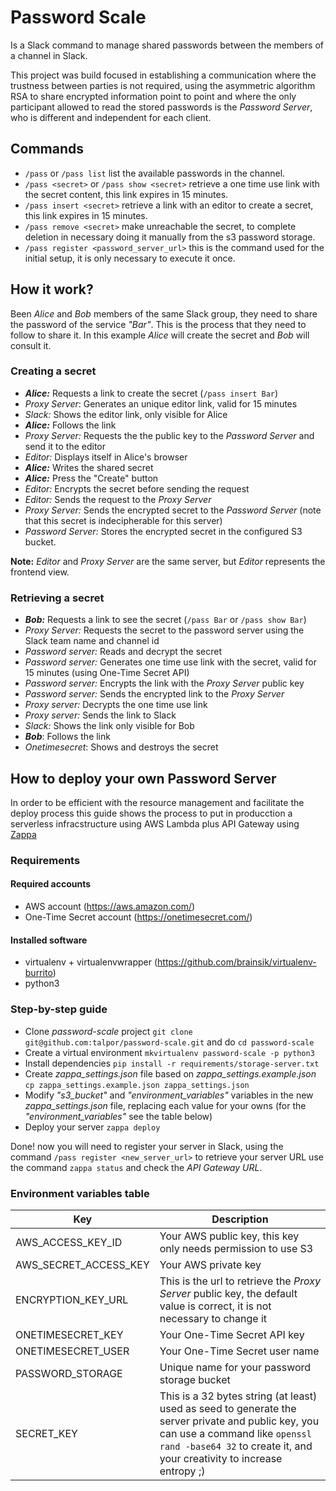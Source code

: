 # Password Scale

Is a Slack command to manage shared passwords between the members of a channel in Slack.

This project was build focused in establishing a communication where the trustness between parties is not required, using the asymmetric algorithm RSA to share encrypted information point to point and where the only participant allowed to read the stored passwords is the _Password Server_, who is different and independent for each client.

## Commands

- `/pass` or `/pass list` list the available passwords in the channel.
- `/pass <secret>` or `/pass show <secret>` retrieve a one time use link with the secret content, this link expires in 15 minutes.
- `/pass insert <secret>` retrieve a link with an editor to create a secret, this link expires in 15 minutes.
- `/pass remove <secret>` make unreachable the secret, to complete deletion in necessary doing it manually from the s3 password storage.
- `/pass register <password_server_url>` this is the command used for the initial setup, it is only necessary to execute it once.

## How it work?

Been _Alice_ and _Bob_ members of the same Slack group, they need to share the password of the service _"Bar"_. This is the process that they need to follow to share it. In this example _Alice_ will create the secret and _Bob_ will consult it.

### Creating a secret

- _**Alice:**_ Requests a link to create the secret (`/pass insert Bar`)
- *Proxy Server*: Generates an unique editor link, valid for 15 minutes
- *Slack:* Shows the editor link, only visible for Alice
- _**Alice:**_ Follows the link
- *Proxy Server:* Requests the the public key to the _Password Server_ and send it to the editor
- *Editor:* Displays itself in Alice's browser
- _**Alice:**_ Writes the shared secret
- _**Alice:**_ Press the "Create" button
- *Editor:* Encrypts the secret before sending the request
- *Editor:* Sends the request to the _Proxy Server_
- *Proxy Server:* Sends the encrypted secret to the _Password Server_ (note that this secret is indecipherable for this server)
- *Password Server:* Stores the encrypted secret in the configured S3 bucket.

**Note:** _Editor_ and _Proxy Server_ are the same server, but _Editor_ represents the frontend view.

### Retrieving a secret

- _**Bob:**_ Requests a link to see the secret (`/pass Bar` or `/pass show Bar`)
- *Proxy Server:* Requests the secret to the password server using the Slack team name and channel id
- *Password server:* Reads and decrypt the secret
- *Password server:* Generates one time use link with the secret, valid for 15 minutes (using One-Time Secret API)
- *Password server:* Encrypts the link with the _Proxy Server_ public key
- *Password server:* Sends the encrypted link to the _Proxy Server_
- *Proxy server:* Decrypts the one time use link
- *Proxy server:* Sends the link to Slack
- *Slack:* Shows the link only visible for Bob
- _**Bob**_: Follows the link
- *Onetimesecret*: Shows and destroys the secret

## How to deploy your own Password Server

In order to be efficient with the resource management and facilitate the deploy process this guide shows the process to put in producction a serverless infracstructure using AWS Lambda plus API Gateway using [Zappa](https://github.com/Miserlou/Zappa)

### Requirements

#### Required accounts
- AWS account (https://aws.amazon.com/)
- One-Time Secret account (https://onetimesecret.com/)

#### Installed software
- virtualenv + virtualenvwrapper (https://github.com/brainsik/virtualenv-burrito)
- python3

### Step-by-step guide

- Clone _password-scale_ project `git clone git@github.com:talpor/password-scale.git` and do `cd password-scale`
- Create a virtual environment `mkvirtualenv password-scale -p python3`
- Install dependencies `pip install -r requirements/storage-server.txt`
- Create _zappa_settings.json_ file based on _zappa_settings.example.json_ `cp zappa_settings.example.json zappa_settings.json`
- Modify _"s3_bucket"_ and _"environment_variables"_ variables in the new _zappa_settings.json_ file, replacing each value for your owns (for the _"environment_variables"_ see the table below)
- Deploy your server `zappa deploy`

Done! now you will need to register your server in Slack, using the command `/pass register <new_server_url>` to retrieve your server URL use the command `zappa status` and check the _API Gateway URL_.

### Environment variables table

| Key | Description |
| --- | ----------- |
| AWS_ACCESS_KEY_ID | Your AWS public key, this key only needs permission to use S3 |
| AWS_SECRET_ACCESS_KEY | Your AWS private key |
| ENCRYPTION_KEY_URL | This is the url to retrieve the _Proxy Server_ public key, the default value is correct, it is not necessary to change it |
| ONETIMESECRET_KEY | Your One-Time Secret API key |
| ONETIMESECRET_USER | Your One-Time Secret user name |
| PASSWORD_STORAGE | Unique name for your password storage bucket |
| SECRET_KEY | This is a 32 bytes string (at least) used as seed to generate the server private and public key, you can use a command like `openssl rand -base64 32` to create it, and your creativity to increase entropy ;) |
